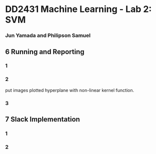 # DD2431 Machine Learning - Lab 2: SVM 
### Jun Yamada and Philipson Samuel 

## 6 Running and Reporting 
### 1

### 2
put images plotted hyperplane with non-linear kernel function.

### 3

## 7 Slack Implementation
### 1
### 2

